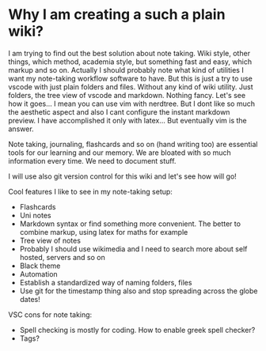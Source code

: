 # Why I am creating a such a plain wiki?

I am trying to find out the best solution about note taking. Wiki style, other things, which method, academia style, but something fast and easy, which markup and so on. Actually I should probably note what kind of utilities I want my note-taking workflow software to have. But this is just a try to use vscode with just plain folders and files. Without any kind of wiki utility. Just folders, the tree view of vscode and markdown. Nothing fancy. Let's see how it goes... I mean you can use vim with nerdtree. But I dont like so much the aesthetic aspect and also I cant configure the instant markdown preview. I have accomplished it only with latex... But eventually vim is the answer.

Note taking, journaling, flashcards and so on (hand writing too) are essential tools for our learning and our memory. We are bloated with so much information every time. We need to document stuff.

I will use also git version control for this wiki and let's see how will go!

Cool features I like to see in my note-taking setup:

- Flashcards
- Uni notes
- Markdown syntax or find something more convenient. The better to combine markup, using latex for maths for example
- Tree view of notes
- Probably I should use wikimedia and I need to search more about self hosted, servers and so on
- Black theme
- Automation
- Establish a standardized way of naming folders, files 
- Use git for the timestamp thing also and stop spreading across the globe dates!
  
VSC cons for note taking:
- Spell checking is mostly for coding. How to enable greek spell checker?
- Tags?
